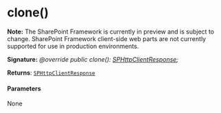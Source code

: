 # clone()
**Note:** The SharePoint Framework is currently in preview and is subject to change. SharePoint Framework client-side web parts are not currently supported for use in production environments.





**Signature:** _@override public clone(): [SPHttpClientResponse](../../sp-http.api/class/sphttpclientresponse.md);_

**Returns**: [`SPHttpClientResponse`](../../sp-http.api/class/sphttpclientresponse.md)





#### Parameters
None


